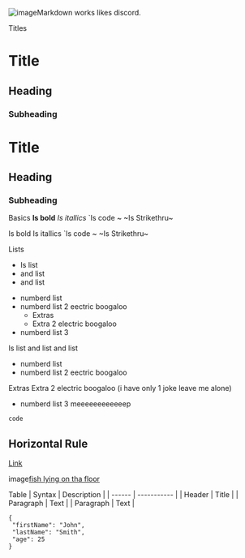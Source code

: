 ![image](https://github.com/user-attachments/assets/7dfd62bb-9054-471a-9e37-f7bae351e001)Markdown works likes discord.

 Titles
# Title
## Heading
### Subheading

# Title
## Heading
### Subheading

 Basics
**Is bold**
*Is itallics*
`Is code
~  ~Is Strikethru~


Is bold
Is itallics
`Is code
~  ~Is Strikethru~

 Lists
- Is list
- and list
- and list

+ numberd list
+ numberd list 2 eectric boogaloo
  * Extras
  * Extra 2 electric boogaloo
+ numberd list 3


Is list
and list
and list

+ numberd list
+ numberd list 2 eectric boogaloo
  
Extras
Extra 2 electric boogaloo (i have only 1 joke leave me alone)
+ numberd list 3 meeeeeeeeeeeep

`code`

Horizontal Rule
---

[Link](www.google.com)

image[fish lying on tha floor](![image](https://github.com/user-attachments/assets/41b54872-191f-43e3-b682-acf670c23413)
)

 Table
| Syntax | Description |
| ------ | ----------- |
| Header | Title |
| Paragraph | Text |
| Paragraph | Text |

```
{
 "firstName": "John",
 "lastName": "Smith",
 "age": 25
}
```
